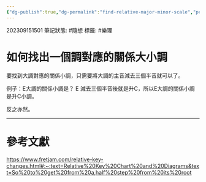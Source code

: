 ```yaml
---
{"dg-publish":true,"dg-permalink":"find-relative-major-minor-scale","permalink":"/find-relative-major-minor-scale/"}
---
```


202309151501
筆記狀態: #隨想
標籤: #樂理

# 如何找出一個調對應的關係大小調

要找到大調對應的關係小調，只需要將大調的主音減去三個半音就可以了。

例子：E大調的關係小調是？
E 減去三個半音後就是升C，所以E大調的關係小調是升C小調。

反之亦然。

---
# 參考文獻

https://www.fretjam.com/relative-key-changes.html#:~:text=Relative%20Key%20Chart%20and%20Diagrams&text=So%20to%20get%20from%20a,half%20step%20from%20its%20root